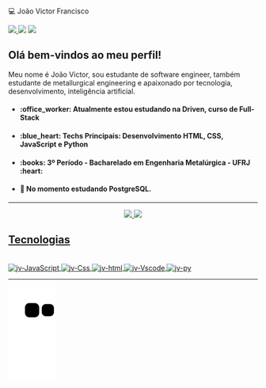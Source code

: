 💻 João Victor Francisco

<!-- SOCIAL -->
<div>
    <a href="mailto:jvictor.franci@gmail.com" target="_blank"> <img src="https://img.shields.io/badge/Gmail-E4400F?style=for-the-badge&logo=gmail&logoColor=white" target="_blank"> </a>
    <a href="https://www.instagram.com/victor_francixx/" target="_blank"> <img src="https://img.shields.io/badge/Instagram-E4405F?style=for-the-badge&logo=instagram&logoColor=white" target="_blank"></a>
  <a href="www.linkedin.com/in/joãovictorfrancisco" target="_blank"> <img src="https://img.shields.io/badge/LinkedIn-0077B5?style=for-the-badge&logo=linkedin&logoColor=white" target="_blank"></a>
  </div>
<!-- SOCIAL -->

## Olá  bem-vindos ao meu perfil!

Meu nome é João Victor, sou estudante de software engineer, também estudante de 
metallurgical engineering e apaixonado por tecnologia, desenvolvimento, inteligência artificial. 

- <h4>:office_worker: Atualmente estou estudando na Driven, curso de Full-Stack</h4>
- <h4>:blue_heart: Techs Principais: Desenvolvimento HTML, CSS, JavaScript e Python</h4>
- <h4>:books: 3º Período - Bacharelado em Engenharia Metalúrgica - UFRJ :heart:</h4>
- <h4> 🐘 No momento estudando PostgreSQL.</h4>

---

  
<div align="center">
  <a href="https://github.com/VictorFrancix">
  <img height="180em" src="https://github-readme-stats.vercel.app/api?username=VictorFrancix&show_icons=true&theme=gotham&include_all_commits=false&count_private=true"/>
  <img height="180em" src="https://github-readme-stats.vercel.app/api/top-langs/?username=VictorFrancix&layout=compact&langs_count=7&theme=gotham"/>
</div>

## Tecnologias

<div>
 <div style="display: inline_block"><br>
  <img align="center" alt="jv-JavaScript" height="30" width="40" src="https://cdn.jsdelivr.net/gh/devicons/devicon/icons/javascript/javascript-original.svg">
  <img align="center" alt="jv-Css" height="30" width="40" src="https://cdn.jsdelivr.net/gh/devicons/devicon/icons/css3/css3-original-wordmark.svg">
    <img align="center" alt="jv-html" height="30" width="40" src="https://cdn.jsdelivr.net/gh/devicons/devicon/icons/html5/html5-original-wordmark.svg">
  <img align="center" alt="jv-Vscode" height="30" width="40" src="https://cdn.jsdelivr.net/gh/devicons/devicon/icons/vscode/vscode-original.svg">
  <img align="center" alt="jv-py" height="30" width="40" src="https://cdn.jsdelivr.net/gh/devicons/devicon/icons/python/python-original-wordmark.svg">
</div>
<div/>
    
---
![Snake animation](https://github.com/abnermatheus/abnermatheus/blob/output/github-contribution-grid-snake.svg)

    
    
